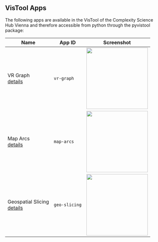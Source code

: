 ## VisTool Apps

The following apps are available in the VisTool of the Complexity Science Hub Vienna and therefore accessible from python through the pyvistool package:

Name | App ID | Screenshot
----- | ----- | ----------
VR Graph<br>[details](app-vr-graph.md) | ```vr-graph``` | <img src="https://vis.csh.ac.at/vistool/visualizations/vr-graph/vrnets.png" height="200">
Map Arcs<br>[details](app-map-arcs.md) | ```map-arcs``` | <img src="https://vis.csh.ac.at/vistool/visualizations/map-arcs/maparcs.png" height="200">
Geospatial Slicing<br>[details](app-geo-slicing.md) | ```geo-slicing``` | <img src="https://vis.csh.ac.at/vistool/visualizations/geo-slicing/geoslice.png" height="200">
